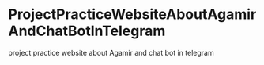 # ProjectPracticeWebsiteAboutAgamirAndChatBotInTelegram
project practice website about Agamir and chat bot in telegram
